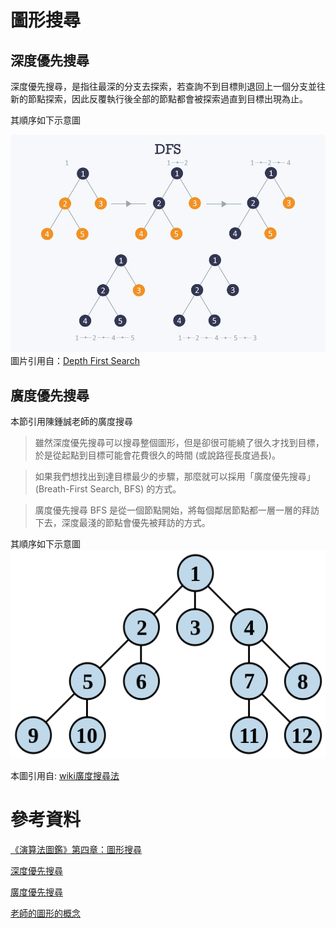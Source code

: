 # 圖形搜尋

## 深度優先搜尋

深度優先搜尋，是指往最深的分支去探索，若查詢不到目標則退回上一個分支並往新的節點探索，因此反覆執行後全部的節點都會被探索過直到目標出現為止。

其順序如下示意圖

![](DFS.png)
圖片引用自：[Depth First Search](https://www.hackerearth.com/zh/practice/algorithms/graphs/depth-first-search/tutorial/)

## 廣度優先搜尋
本節引用陳鍾誠老師的廣度搜尋
>雖然深度優先搜尋可以搜尋整個圖形，但是卻很可能繞了很久才找到目標，於是從起點到目標可能會花費很久的時間 (或說路徑長度過長)。

>如果我們想找出到達目標最少的步驟，那麼就可以採用「廣度優先搜尋」 (Breath-First Search, BFS) 的方式。

>廣度優先搜尋 BFS 是從一個節點開始，將每個鄰居節點都一層一層的拜訪下去，深度最淺的節點會優先被拜訪的方式。

其順序如下示意圖
![](BFS.png)

本圖引用自: [wiki廣度搜尋法](https://zh.wikipedia.org/wiki/%E5%B9%BF%E5%BA%A6%E4%BC%98%E5%85%88%E6%90%9C%E7%B4%A2#/media/File:Breadth-first_tree.svg)

# 參考資料



[《演算法圖鑑》第四章：圖形搜尋](https://medium.com/change-or-die/%E6%BC%94%E7%AE%97%E6%B3%95%E5%9C%96%E9%91%91-%E7%AC%AC%E5%9B%9B%E7%AB%A0-%E5%9C%96%E5%BD%A2%E6%90%9C%E5%B0%8B-5f60214b2b4a)

[深度優先搜尋](https://zh.wikipedia.org/zh-tw/%E6%B7%B1%E5%BA%A6%E4%BC%98%E5%85%88%E6%90%9C%E7%B4%A2)

[廣度優先搜尋](https://zh.wikipedia.org/wiki/%E5%B9%BF%E5%BA%A6%E4%BC%98%E5%85%88%E6%90%9C%E7%B4%A2)

[老師的圖形的概念](https://misavo.com/blog/%E9%99%B3%E9%8D%BE%E8%AA%A0/%E6%9B%B8%E7%B1%8D/%E4%BA%BA%E5%B7%A5%E6%99%BA%E6%85%A7/04-%E5%9C%96%E5%BD%A2%E6%90%9C%E5%B0%8B/A-%E5%9C%96%E5%BD%A2%E7%9A%84%E6%A6%82%E5%BF%B5)